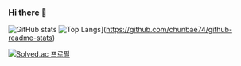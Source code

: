 ### Hi there 👋


![GitHub stats](https://github-readme-stats.vercel.app/api?chunbae74&show_icons=true&theme=radical)
![Top Langs](https://github-readme-stats.vercel.app/api/top-langs/?username=chunbae74)](https://github.com/chunbae74/github-readme-stats)


[![Solved.ac
프로필](http://mazassumnida.wtf/api/mini/generate_badge?boj=chunbae74)](https://solved.ac/chunbae74)

<!--
**chunbae74/chunbae74** is a ✨ _special_ ✨ repository because its `README.md` (this file) appears on your GitHub profile.

Here are some ideas to get you started:

- 🔭 I’m currently working on ...
- 🌱 I’m currently learning ...
- 👯 I’m looking to collaborate on ...
- 🤔 I’m looking for help with ...
- 💬 Ask me about ...
- 📫 How to reach me: ...
- 😄 Pronouns: ...
- ⚡ Fun fact: ...
-->
